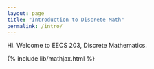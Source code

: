```yaml
---
layout: page
title: "Introduction to Discrete Math"
permalink: /intro/
---
```


Hi. Welcome to EECS 203, Discrete Mathematics.

{% include lib/mathjax.html %}